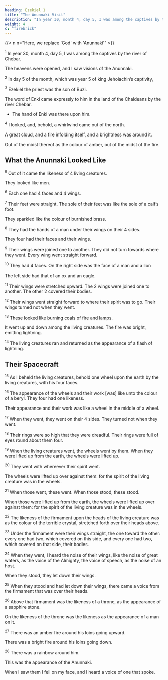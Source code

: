 ```yaml
---
heading: Ezekiel 1
title: "The Anunnaki Visit"
description: "In year 30, month 4, day 5, I was among the captives by the river of Chebar"
weight: 4
c: "firebrick"
---
```


{{< n n="Here, we replace 'God' with 'Anunnaki'" >}}


<sup>1</sup> In year 30, month 4, day 5, I was among the captives by the river of Chebar.

The heavens were opened, and I saw visions of the Anunnaki. 

<sup>2</sup> In day 5 of the month, which was year 5 of king Jehoiachin’s captivity, 

<sup>3</sup> Ezekiel the priest was the son of Buzi. 

The word of Enki came expressly to him in the land of the Chaldeans by the river Chebar.
- The hand of Enki was there upon him. 

<sup>4</sup> I looked, and, behold, a whirlwind came out of the north.

A great cloud, and a fire infolding itself, and a brightness was around it.

Out of the midst thereof as the colour of amber, out of the midst of the fire. 


## What the Anunnaki Looked Like

<sup>5</sup> Out of it came the likeness of 4 living creatures.

They looked like men. 

<sup>6</sup> Each one had 4 faces and 4 wings.

<sup>7</sup> Their feet were straight. The sole of their feet was like the sole of a calf’s foot.

They sparkled like the colour of burnished brass.

<sup>8</sup> They had the hands of a man under their wings on their 4 sides.

They four had their faces and their wings. 

<sup>9</sup> Their wings were joined one to another. They did not turn towards where they went. Every wing went straight forward.

<sup>10</sup> They had 4 faces. On the right side was the face of a man and a lion

The left side had that of an ox and an eagle. 

<!--  on the left side; they four
also had the face of an eagle.  -->

<sup>11</sup> Their wings were stretched upward. The 2 wings were joined one to another. The other 2 covered their bodies. 

<sup>12</sup> Their wings went straight forward to where their spirit was to go. Their wings turned not when they went. 

<sup>13</sup> These looked like burning coals of fire and lamps.

It went up and down among the living creatures. The fire was bright, emitting lightning.

<sup>14</sup> The living creatures ran and returned as the appearance of a flash of lightning.


## Their Spacecraft

<sup>15</sup> As I beheld the living creatures, behold one wheel upon the earth by the living creatures, with his four faces. 

<sup>16</sup> The appearance of the wheels and their work [was] like unto the colour of a beryl. They four had one likeness. 

Their appearance and their work was like a wheel in the middle of a wheel. 

<sup>17</sup> When they went, they went on their 4 sides. They turned not when they went. 

<sup>18</sup> Their rings were so high that they were dreadful. Their rings were full of eyes round about them four.

<sup>19</sup> When the living creatures went, the wheels went by them. When they were lifted up from the earth, the wheels were lifted up.

<sup>20</sup> They went with whereever their spirit went. 

<!-- Whithersoever the spirit was to go, they went, thither [was their] spirit to go.  -->

The wheels were lifted up over against them: for the spirit of the living creature was in the wheels. 

<sup>21</sup> When those went, these went. When those stood, these stood.

When those were lifted up from the earth, the wheels were lifted up over against them: for the spirit of the living creature was in the wheels. 

<sup>22</sup> The likeness of the firmament upon the heads of the living creature was as the colour of the terrible crystal, stretched forth over their heads above. 

<sup>23</sup> Under the firmament were their wings straight, the one toward the other: every one had two, which covered on this side, and every one had two, which covered on that side, their bodies.

<sup>24</sup> When they went, I heard the noise of their wings, like the noise of great waters, as the voice of the Almighty, the voice of speech, as the noise of an host.

When they stood, they let down their wings. 

<sup>25</sup> When they stood and had let down their wings, there came a voice from the firmament that was over their heads. 

<sup>26</sup> Above that firmament was the likeness of a throne, as the appearance of a sapphire stone. 

On the likeness of the throne was the likeness as the appearance of a man on it. 

<sup>27</sup>  There was an amber fire around his loins going upward.

There was a bright fire around his loins going down.

<!-- , I saw as it were the appearance of fire, and it had brightness round about.  -->

<sup>28</sup> There was a rainbow around him. 

<!-- As the appearance of the bow that is in the cloud in the day of rain, so [was] the appearance of the brightness round about.  -->

This was the appearance of the Anunnaki. 

 <!-- likeness of the glory of Enki. And -->

When I saw them I fell on my face, and I heard a voice of one that spoke.
